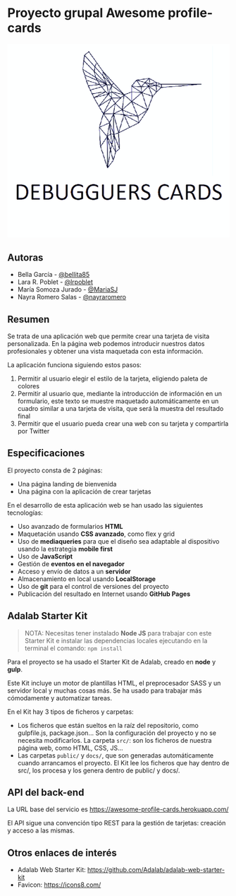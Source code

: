 # Proyecto grupal Awesome profile-cards

![Debuggers Cards](./src/images/Logo-2.png)

## Autoras

- Bella García - [@bellita85](https://github.com/bellita85)
- Lara R. Poblet - [@lrpoblet](https://github.com/lrpoblet)
- María Somoza Jurado - [@MariaSJ](https://github.com/MariaSJ)
- Nayra Romero Salas - [@nayraromero](https://github.com/nayraromero)

## Resumen

Se trata de una aplicación web que permite crear una tarjeta de visita personalizada. En la página web podemos introducir nuestros datos profesionales y obtener una vista maquetada con esta información.

La aplicación funciona siguiendo estos pasos:

1. Permitir al usuario elegir el estilo de la tarjeta, eligiendo paleta de colores
2. Permitir al usuario que, mediante la introducción de información en un formulario, este texto se muestre maquetado automáticamente en un cuadro similar a una tarjeta de visita, que será la muestra del resultado final
3. Permitir que el usuario pueda crear una web con su tarjeta y compartirla por Twitter

## Especificaciones

El proyecto consta de 2 páginas:

- Una página landing de bienvenida
- Una página con la aplicación de crear tarjetas

En el desarrollo de esta aplicación web se han usado las siguientes tecnologías:

- Uso avanzado de formularios **HTML**
- Maquetación usando **CSS avanzado**, como flex y grid
- Uso de **mediaqueries** para que el diseño sea adaptable al dispositivo usando la estrategia **mobile first**
- Uso de **JavaScript**
- Gestión de **eventos en el navegador**
- Acceso y envío de datos a un **servidor**
- Almacenamiento en local usando **LocalStorage**
- Uso de **git** para el control de versiones del proyecto
- Publicación del resultado en Internet usando **GitHub Pages**

## Adalab Starter Kit

> NOTA: Necesitas tener instalado **Node JS** para trabajar con este Starter Kit e instalar las dependencias locales ejecutando en la terminal el comando:
> `npm install`

Para el proyecto se ha usado el Starter Kit de Adalab, creado en **node** y **gulp**.

Este Kit incluye un motor de plantillas HTML, el preprocesador SASS y un servidor local y muchas cosas más. Se ha usado para trabajar más cómodamente y automatizar tareas.

En el Kit hay 3 tipos de ficheros y carpetas:

- Los ficheros que están sueltos en la raíz del repositorio, como gulpfile.js, package.json... Son la configuración del proyecto y no se necesita modificarlos.
  La carpeta `src/`: son los ficheros de nuestra página web, como HTML, CSS, JS...
- Las carpetas `public/` y `docs/`, que son generadas automáticamente cuando arrancamos el proyecto. El Kit lee los ficheros que hay dentro de src/, los procesa y los genera dentro de public/ y docs/.

## API del back-end

La URL base del servicio es
https://awesome-profile-cards.herokuapp.com/

El API sigue una convención tipo REST para la gestión de tarjetas: creación y acceso a las mismas.

## Otros enlaces de interés

- Adalab Web Starter Kit: https://github.com/Adalab/adalab-web-starter-kit
- Favicon: https://icons8.com/
